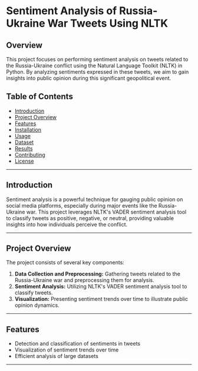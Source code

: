 
# Sentiment Analysis of Russia-Ukraine War Tweets Using NLTK

## Overview

This project focuses on performing sentiment analysis on tweets related to the Russia-Ukraine conflict using the Natural Language Toolkit (NLTK) in Python. By analyzing sentiments expressed in these tweets, we aim to gain insights into public opinion during this significant geopolitical event.

## Table of Contents
- [Introduction](#introduction)
- [Project Overview](#project-overview)
- [Features](#features)
- [Installation](#installation)
- [Usage](#usage)
- [Dataset](#dataset)
- [Results](#results)
- [Contributing](#contributing)
- [License](#license)

---

## Introduction

Sentiment analysis is a powerful technique for gauging public opinion on social media platforms, especially during major events like the Russia-Ukraine war. This project leverages NLTK's VADER sentiment analysis tool to classify tweets as positive, negative, or neutral, providing valuable insights into how individuals perceive the conflict.

---

## Project Overview

The project consists of several key components:

1. **Data Collection and Preprocessing:** Gathering tweets related to the Russia-Ukraine war and preprocessing them for analysis.
2. **Sentiment Analysis:** Utilizing NLTK's VADER sentiment analysis tool to classify tweets.
3. **Visualization:** Presenting sentiment trends over time to illustrate public opinion dynamics.

---

## Features

- Detection and classification of sentiments in tweets
- Visualization of sentiment trends over time
- Efficient analysis of large datasets

---



